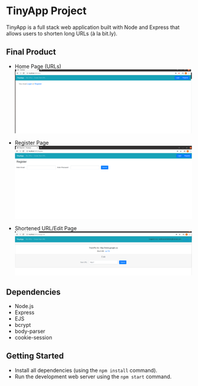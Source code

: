 # TinyApp Project

TinyApp is a full stack web application built with Node and Express that allows users to shorten long URLs (à la bit.ly).

## Final Product

- Home Page (URLs)
!["Screenshot of URLs page"](https://github.com/Matt-Chisholm/tinyapp/blob/master/docs/HomePage.png?raw=true)

- Register Page
!["Screenshot of Register page"](https://github.com/Matt-Chisholm/tinyapp/blob/master/docs/Register.png?raw=true)

- Shortened URL/Edit Page
!["Example of a shortened URL/ Edit Form"](https://github.com/Matt-Chisholm/tinyapp/blob/master/docs/urlexample.png?raw=true)

## Dependencies

- Node.js
- Express
- EJS
- bcrypt
- body-parser
- cookie-session

## Getting Started

- Install all dependencies (using the `npm install` command).
- Run the development web server using the `npm start` command.